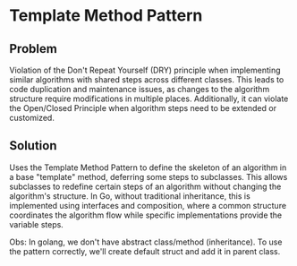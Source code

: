 # Template Method Pattern

## Problem
Violation of the Don't Repeat Yourself (DRY) principle when implementing similar algorithms with shared steps across different classes. This leads to code duplication and maintenance issues, as changes to the algorithm structure require modifications in multiple places. Additionally, it can violate the Open/Closed Principle when algorithm steps need to be extended or customized.

## Solution
Uses the Template Method Pattern to define the skeleton of an algorithm in a base "template" method, deferring some steps to subclasses. This allows subclasses to redefine certain steps of an algorithm without changing the algorithm's structure. In Go, without traditional inheritance, this is implemented using interfaces and composition, where a common structure coordinates the algorithm flow while specific implementations provide the variable steps.

Obs: In golang, we don't have abstract class/method (inheritance). To use the pattern correctly, we'll create default struct and add it in parent class.